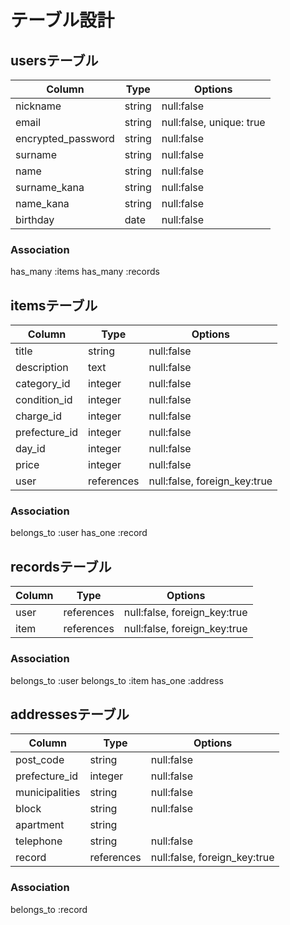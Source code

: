 # テーブル設計

## usersテーブル

| Column             | Type   | Options                  |
| ------------------ | ------ | ------------------------ |
| nickname           | string | null:false               |
| email              | string | null:false, unique: true |
| encrypted_password | string | null:false               |
| surname            | string | null:false               |
| name               | string | null:false               |
| surname_kana       | string | null:false               |
| name_kana          | string | null:false               |
| birthday           | date   | null:false               |

### Association
has_many :items
has_many :records


## itemsテーブル

| Column        | Type       | Options                      |
| ------------- | ---------- | ---------------------------- |
| title         | string     | null:false                   |
| description   | text       | null:false                   |
| category_id   | integer    | null:false                   |
| condition_id  | integer    | null:false                   |
| charge_id     | integer    | null:false                   |
| prefecture_id | integer    | null:false                   |
| day_id        | integer    | null:false                   |
| price         | integer    | null:false                   |
| user          | references | null:false, foreign_key:true |

### Association
belongs_to :user
has_one :record


## recordsテーブル

| Column | Type       | Options                      |
| ------ | ---------- | ---------------------------- |
| user   | references | null:false, foreign_key:true |
| item   | references | null:false, foreign_key:true |

### Association
belongs_to :user
belongs_to :item
has_one :address


## addressesテーブル

| Column         | Type       | Options                      |
| -------------- | ---------- | ---------------------------- |
| post_code      | string     | null:false                   |
| prefecture_id  | integer    | null:false                   |
| municipalities | string     | null:false                   |
| block          | string     | null:false                   |
| apartment      | string     |                              |
| telephone      | string     | null:false                   |
| record         | references | null:false, foreign_key:true |

### Association
belongs_to :record
